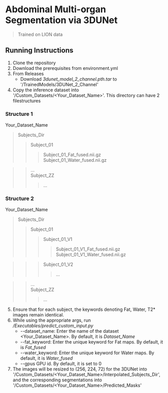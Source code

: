 # Abdominal Multi-organ Segmentation via 3DUNet
> Trained on LION data

## Running Instructions
1. Clone the repository
2. Download the prerequisites from environment.yml
3. From Releases
   - Download _3dunet_model_2_channel.pth.tar_ to '/TrainedModels/3DUNet_2_Channel'
4. Copy the inference dataset into '/Custom_Datasets/<Your_Dataset_Name\>'. This directory can have 2 filestructures

### Structure 1
Your_Dataset_Name
> Subjects_Dir
>> Subject_01
>>> Subject_01_Fat_fused.nii.gz </br>
>>> Subject_01_Water_fused.nii.gz </br>

>> ... </br>
>> Subject_ZZ
>>>...

### Structure 2
Your_Dataset_Name
> Subjects_Dir
>> Subject_01
>>> Subject_01_V1
>>>> Subject_01_V1_Fat_fused.nii.gz </br>
>>>> Subject_01_V1_Water_fused.nii.gz </br>

>>> Subject_01_V2
>>>> ...

>> ... </br>
>> Subject_ZZ
>>>...

5. Ensure that for each subject, the keywords denoting Fat, Water, T2* images remain identical.
6. While using the appropriate args, run _/Executables/predict_custom_input.py_
   - --dataset_name: Enter the name of the dataset <Your_Dataset_Name\>. By default, it is _Dataset_Name_
   - --fat_keyword: Enter the unique keyword for Fat maps. By default, it is _Fat_fused_
   - --water_keyword: Enter the unique keyword for Water maps. By default, it is _Water_fused_
   - --gpus GPU id. By default, it is set to 0
7. The images will be resized to (256, 224, 72) for the 3DUNet into '/Custom_Datasets/<Your_Dataset_Name\>/Interpolated_Subjects_Dir', and the corresponding segmentations into '/Custom_Datasets/<Your_Dataset_Name\>/Predicted_Masks'
